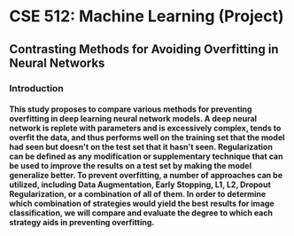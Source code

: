# CSE 512: Machine Learning (Project)
## Contrasting Methods for Avoiding Overfitting in Neural Networks

### Introduction
#### This study proposes to compare various methods for preventing overfitting in deep learning neural network models. A deep neural network is replete with parameters and is excessively complex, tends to overfit the data, and thus performs well on the training set that the model had seen but doesn't on the test set that it hasn't seen. Regularization can be defined as any modification or supplementary technique that can be used to improve the results on a test set by making the model generalize better. To prevent overfitting, a number of approaches can be utilized, including Data Augmentation, Early Stopping, L1, L2, Dropout Regularization, or a combination of all of them. In order to determine which combination of strategies would yield the best results for image classification, we will compare and evaluate the degree to which each strategy aids in preventing overfitting.


